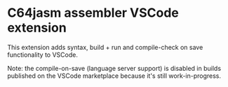 # C64jasm assembler VSCode extension

This extension adds syntax, build + run and compile-check on save functionality to VSCode.  

Note: the compile-on-save (language server support) is disabled in builds published on the VSCode marketplace because it's still work-in-progress.
